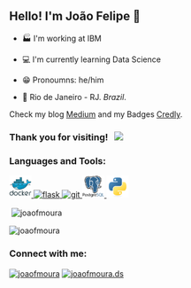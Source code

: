 ## Hello! I'm João Felipe  👋

- 🏭 I'm working at IBM

- 💻 I'm currently learning Data Science

- 😁 Pronoumns: he/him 

- 📍 Rio de Janeiro - RJ. *Brazil*.

Check my blog [Medium](https://medium.com/@joaofmoura) and my Badges [Credly](https://www.credly.com/earner/earned).

### Thank you for visiting! &nbsp; ![](https://visitor-badge.glitch.me/badge?page_id=joaofmoura)

<h3 align="left">Languages and Tools:</h3>
<p align="left"> <a href="https://www.docker.com/" target="_blank" rel="noreferrer"> <img src="https://raw.githubusercontent.com/devicons/devicon/master/icons/docker/docker-original-wordmark.svg" alt="docker" width="40" height="40"/> </a> <a href="https://flask.palletsprojects.com/" target="_blank" rel="noreferrer"> <img src="https://www.vectorlogo.zone/logos/pocoo_flask/pocoo_flask-icon.svg" alt="flask" width="40" height="40"/> </a> <a href="https://git-scm.com/" target="_blank" rel="noreferrer"> <img src="https://www.vectorlogo.zone/logos/git-scm/git-scm-icon.svg" alt="git" width="40" height="40"/> </a> <a href="https://www.postgresql.org" target="_blank" rel="noreferrer"> <img src="https://raw.githubusercontent.com/devicons/devicon/master/icons/postgresql/postgresql-original-wordmark.svg" alt="postgresql" width="40" height="40"/> </a> <a href="https://www.python.org" target="_blank" rel="noreferrer"> <img src="https://raw.githubusercontent.com/devicons/devicon/master/icons/python/python-original.svg" alt="python" width="40" height="40"/> </a> </p>



<p>&nbsp;<img align="center" src="https://github-readme-stats.vercel.app/api?username=joaofmoura&show_icons=true&locale=en" alt="joaofmoura" /></p>

<p><img align="center" src="https://github-readme-streak-stats.herokuapp.com/?user=joaofmoura&" alt="joaofmoura" /></p>

<h3 align="left">Connect with me:</h3>
<p align="left">
<a href="https://linkedin.com/in/joaofmoura" target="blank"><img align="center" src="https://raw.githubusercontent.com/rahuldkjain/github-profile-readme-generator/master/src/images/icons/Social/linked-in-alt.svg" alt="joaofmoura" height="30" width="40" /></a>
<a href="https://instagram.com/joaofmoura.ds" target="blank"><img align="center" src="https://raw.githubusercontent.com/rahuldkjain/github-profile-readme-generator/master/src/images/icons/Social/instagram.svg" alt="joaofmoura.ds" height="30" width="40" /></a>
</p>

